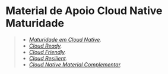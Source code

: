 # Material de Apoio Cloud Native Maturidade

> - _[Maturidade em Cloud Native][maturidade]._
> - _[Cloud Ready][cloudReady]._
> - _[Cloud Friendly][cloudFriendly]._
> - _[Cloud Resilient][cloudResilient]._
> - _[Cloud Native Material Complementar][complementar]._

[maturidade]:https://drive.google.com/file/d/1toRfNo2t0wZsQxJ3X7ESN00Qfypf-L4X/view?usp=sharing
[cloudReady]:https://drive.google.com/file/d/1UNi-3BWur9xeOzSa9y0Zw0IA6G0T819v/view?usp=sharing
[cloudFriendly]:https://drive.google.com/file/d/1WPv_hVPpjFWiyy8tViLe8cPyQNoSyzet/view?usp=sharing
[cloudResilient]:https://drive.google.com/file/d/17iB1QHVyiz8U2hlyxS5q9uJRi9Py2uHj/view?usp=sharing
[complementar]:https://drive.google.com/file/d/1jrIxHqj-wjzg9P7f7CJQjFJQE0rVZQcP/view?usp=sharing